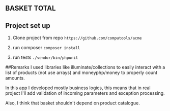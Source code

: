 ## BASKET TOTAL

## Project set up

1) Clone project from repo
   ``https://github.com/computools/acme``


2) run composer ``composer install``


3) run tests ``./vendor/bin/phpunit``





##Remarks
I used libraries like illuminate/collections to easily interact with a list of products (not use arrays) and moneyphp/money to properly count amounts.

In this app I developed mostly business logics, this means that in real project I'll add validation of incoming parameters and exception processing.

Also, I think that basket shouldn't depend on product catalogue.     